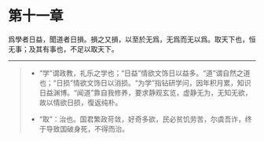 # 第十一章

爲學者日益，聞道者日損。損之又損，以至於无爲，无爲而无以爲。取天下也，恒无事；及其有事也，不足以取天下。

---

> + “学”谓政教，礼乐之学也；“日益”情欲文饰日以益多。“道”谓自然之道也；“日损”情欲文饰日以消损。“为学”指钻研学问，因年积月累，知识日益渊博。“闻道”靠自我修养，要求静观玄览，虚静无为，无知无欲，故以情欲日损，復返纯朴。
>
> + “取”：治也。国君繁政苛敛，好奇多欲，民必贫饥劳苦，尔虞吾诈，终于导致国破身死，不得而治。

